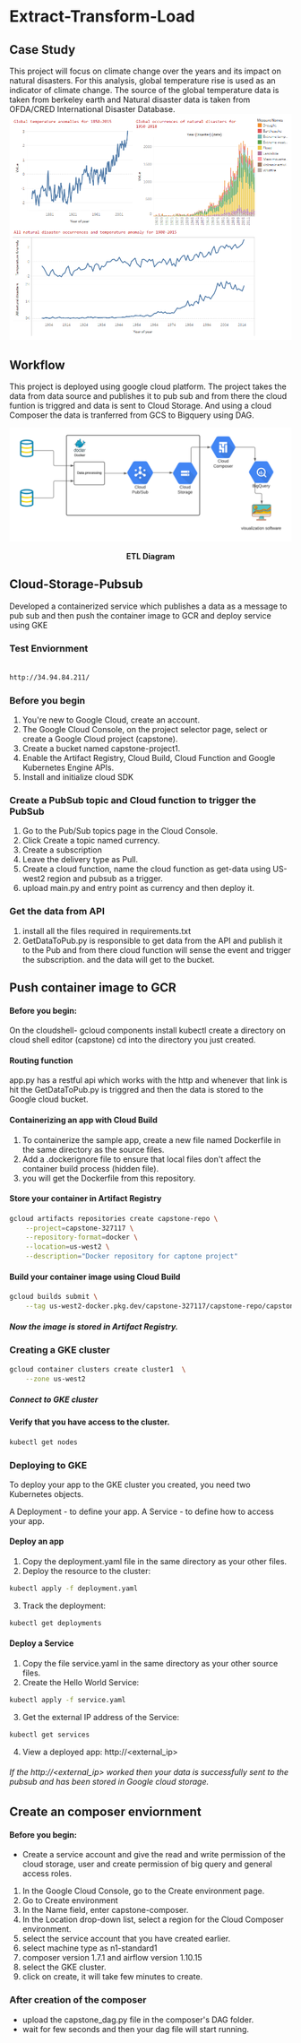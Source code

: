 # Extract-Transform-Load

## Case Study
This project will focus on climate change over the years and its impact on natural
disasters. For this analysis, global temperature rise is used as an indicator of climate change.
The source of the global temperature data is taken from berkeley earth and Natural disaster
data is taken from OFDA/CRED International Disaster Database.
![alt text](https://github.com/Ashwini-Analytics/Extract-Transform-Load/blob/main/Dashboard%201.png)

## Workflow
This project is deployed using google cloud platform. 
The project takes the data from data source and publishes it to pub sub and from there the cloud funtion is triggred and data is sent to Cloud Storage. And using a cloud Composer the data is tranferred from GCS to Bigquery using DAG.

![alt text](https://github.com/Ashwini-Analytics/Extract-Transform-Load/blob/main/Blank%20diagram.png)
<p align="center">
    <strong> ETL Diagram </strong>
</p>


## Cloud-Storage-Pubsub
Developed a containerized service which publishes a data as a message to pub sub and then push the container image to GCR and deploy  service using GKE


### Test Enviornment

``` bash 

http://34.94.84.211/

```
### Before you begin
1. You're new to Google Cloud, create an account.
2. The Google Cloud Console, on the project selector page, select or create a Google Cloud project (capstone).
3. Create a bucket named capstone-project1.
4. Enable the Artifact Registry, Cloud Build, Cloud Function and Google Kubernetes Engine APIs.
5. Install and initialize cloud SDK

### Create a PubSub topic and Cloud function to trigger the PubSub
1. Go to the Pub/Sub topics page in the Cloud Console.
2. Click Create a topic named currency.
3. Create a subscription
4. Leave the delivery type as Pull.
5. Create a cloud function, name the cloud function as get-data using US-west2 region and pubsub as a trigger.
6. upload main.py and entry point as currency and then deploy it.


### Get the data from API
1. install all the files required in requirements.txt
2. GetDataToPub.py is responsible to get data from the API and publish it to the Pub and from there cloud function will sense the event and trigger the subscription. and the data will get to the bucket. 
 

## Push container image to GCR 

#### Before you begin:
On the cloudshell- gcloud components install kubectl
create a directory on cloud shell editor (capstone)
cd into the directory you just created.

#### Routing function
app.py has a restful api which works with the http and whenever that link is hit the GetDataToPub.py is triggred and then the data is stored to the Google cloud bucket. 

#### Containerizing an app with Cloud Build
1. To containerize the sample app, create a new file named Dockerfile in the same directory as the source files.
2. Add a .dockerignore file to ensure that local files don't affect the container build process (hidden file).
3. you will get the Dockerfile from this repository.

#### Store your container in Artifact Registry 
``` bash
gcloud artifacts repositories create capstone-repo \
    --project=capstone-327117 \
    --repository-format=docker \
    --location=us-west2 \
    --description="Docker repository for captone project"
```

#### Build your container image using Cloud Build
``` bash 
gcloud builds submit \
    --tag us-west2-docker.pkg.dev/capstone-327117/capstone-repo/capstone
```
##### Now the image is stored in Artifact Registry.

### Creating a GKE cluster
``` bash
gcloud container clusters create cluster1  \
    --zone us-west2
```
##### Connect to GKE cluster

#### Verify that you have access to the cluster.
``` bash
kubectl get nodes
```

### Deploying to GKE
To deploy your app to the GKE cluster you created, you need two Kubernetes objects.

A Deployment - to define your app.
A Service - to define how to access your app.

#### Deploy an app
1. Copy the deployment.yaml file in the same directory as your other files.
2. Deploy the resource to the cluster:
``` bash
kubectl apply -f deployment.yaml
```
3. Track the deployment:
``` bash 
kubectl get deployments
```

#### Deploy a Service
1. Copy the file service.yaml in the same directory as your other source files.
2. Create the Hello World Service:
``` bash 
kubectl apply -f service.yaml
```
3. Get the external IP address of the Service:
``` bash 
kubectl get services
```
4. View a deployed app: http://<external_ip>

###### If the  http://<external_ip> worked then your data is successfully sent to the pubsub and has been stored in Google cloud storage. 


## Create an composer enviornment

#### Before you begin:
- Create a service account and give the read and write permission of the cloud storage, user and create permission of big query and general access roles. 

1. In the Google Cloud Console, go to the Create environment page.
2. Go to Create environment
3. In the Name field, enter capstone-composer.
4. In the Location drop-down list, select a region for the Cloud Composer environment. 
5. select the service account that you have created earlier. 
6. select machine type as n1-standard1
7. composer version 1.7.1 and airflow version 1.10.15
8. select the GKE cluster.
9. click on create, it will take few minutes to create. 


### After creation of the composer
- upload the capstone_dag.py file in the composer's DAG folder.
- wait for few seconds and then your dag file will start running.


